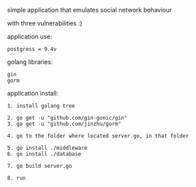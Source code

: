 
simple application that emulates social network behaviour

with three vulnerabilities :)


application use:

	postgress = 9.4v


golang libraries:

	gin
	gorm


application install:

	1. install golang tree

	2. go get -u "github.com/gin-gonic/gin"
	3. go get -u "github.com/jinzhu/gorm"

	4. go to the folder where located server.go, in that folder

	5. go install ./middleware
	6. go install ./database

	7. go build server.go

	8. run